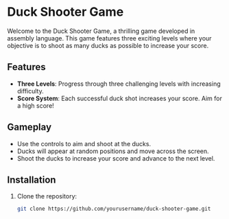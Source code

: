 # Duck Shooter Game

Welcome to the Duck Shooter Game, a thrilling game developed in assembly language. This game features three exciting levels where your objective is to shoot as many ducks as possible to increase your score.

## Features

- **Three Levels**: Progress through three challenging levels with increasing difficulty.
- **Score System**: Each successful duck shot increases your score. Aim for a high score!

## Gameplay

- Use the controls to aim and shoot at the ducks.
- Ducks will appear at random positions and move across the screen.
- Shoot the ducks to increase your score and advance to the next level.

## Installation

1. Clone the repository:
   ```bash
   git clone https://github.com/yourusername/duck-shooter-game.git
